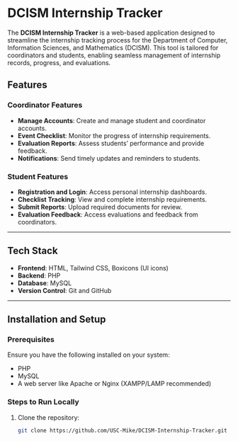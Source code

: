 # DCISM Internship Tracker

The **DCISM Internship Tracker** is a web-based application designed to streamline the internship tracking process for the Department of Computer, Information Sciences, and Mathematics (DCISM). This tool is tailored for coordinators and students, enabling seamless management of internship records, progress, and evaluations.

## Features

### Coordinator Features
- **Manage Accounts**: Create and manage student and coordinator accounts.
- **Event Checklist**: Monitor the progress of internship requirements.
- **Evaluation Reports**: Assess students’ performance and provide feedback.
- **Notifications**: Send timely updates and reminders to students.

### Student Features
- **Registration and Login**: Access personal internship dashboards.
- **Checklist Tracking**: View and complete internship requirements.
- **Submit Reports**: Upload required documents for review.
- **Evaluation Feedback**: Access evaluations and feedback from coordinators.

---

## Tech Stack

- **Frontend**: HTML, Tailwind CSS, Boxicons (UI icons)
- **Backend**: PHP
- **Database**: MySQL
- **Version Control**: Git and GitHub

---

## Installation and Setup

### Prerequisites
Ensure you have the following installed on your system:
- PHP
- MySQL
- A web server like Apache or Nginx (XAMPP/LAMP recommended)

### Steps to Run Locally
1. Clone the repository:
   ```bash
   git clone https://github.com/USC-Mike/DCISM-Internship-Tracker.git
